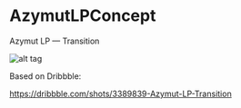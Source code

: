 # AzymutLPConcept
Azymut LP — Transition

![alt tag](https://d13yacurqjgara.cloudfront.net/users/594224/screenshots/3389839/azymut_lp_dribbble.gif)

Based on Dribbble:

https://dribbble.com/shots/3389839-Azymut-LP-Transition
